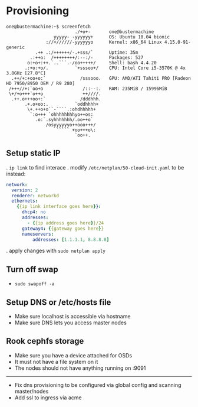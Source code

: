 # Provisioning
```
one@bustermachine:~$ screenfetch
                          ./+o+-       one@bustermachine
                  yyyyy- -yyyyyy+      OS: Ubuntu 18.04 bionic
               ://+//////-yyyyyyo      Kernel: x86_64 Linux 4.15.0-91-generic
           .++ .:/++++++/-.+sss/`      Uptime: 35m
         .:++o:  /++++++++/:--:/-      Packages: 527
        o:+o+:++.`..```.-/oo+++++/     Shell: bash 4.4.20
       .:+o:+o/.          `+sssoo+/    CPU: Intel Core i5-3570K @ 4x 3.8GHz [27.8°C]
  .++/+:+oo+o:`             /sssooo.   GPU: AMD/ATI Tahiti PRO [Radeon HD 7950/8950 OEM / R9 280]
 /+++//+:`oo+o               /::--:.   RAM: 235MiB / 15996MiB
 \+/+o+++`o++o               ++////.
  .++.o+++oo+:`             /dddhhh.
       .+.o+oo:.          `oddhhhh+
        \+.++o+o``-````.:ohdhhhhh+
         `:o+++ `ohhhhhhhhyo++os:
           .o:`.syhhhhhhh/.oo++o`
               /osyyyyyyo++ooo+++/
                   ````` +oo+++o\:
                          `oo++.
```

## Setup static IP
. `ip link` to find interace
. modify `/etc/netplan/50-cloud-init.yaml` to be instead:
```yaml
network:
  version: 2
  renderer: networkd
  ethernets:
    {{ip link interface goes here}}:
      dhcp4: no
      addresses:
        - {{ip address goes here}}/24
      gateway4: {{gateway goes here}}
      nameservers:
          addresses: [1.1.1.1, 8.8.8.8]
```
. apply changes with `sudo netplan apply`

## Turn off swap
- `sudo swapoff -a`


## Setup DNS or /etc/hosts file
- Make sure localhost is accessible via hostname
- Make sure DNS lets you access master nodes

## Rook cephfs storage
- Make sure you have a device attached for OSDs
- It must not have a file system on it
- The nodes should not have anything running on :9091

---

- Fix dns provisioning to be configured via global config and scanning master/nodes
- Add ssl to ingress via acme
